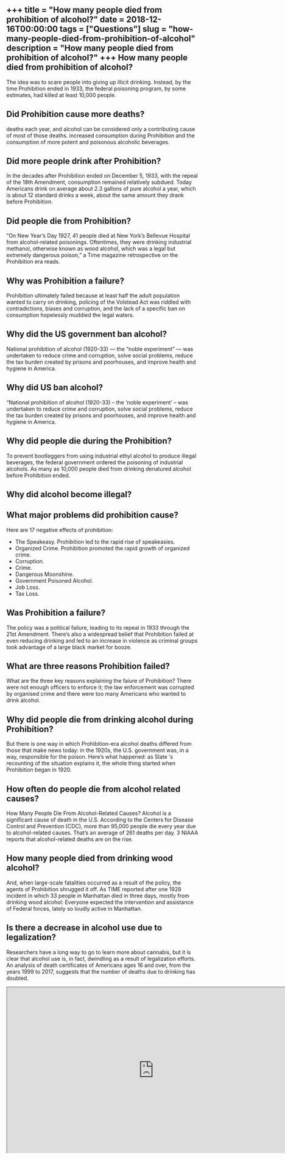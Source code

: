 +++
title = "How many people died from prohibition of alcohol?"
date = 2018-12-16T00:00:00
tags = ["Questions"]
slug = "how-many-people-died-from-prohibition-of-alcohol"
description = "How many people died from prohibition of alcohol?"
+++
How many people died from prohibition of alcohol?
-------------------------------------------------

The idea was to scare people into giving up illicit drinking. Instead, by the time Prohibition ended in 1933, the federal poisoning program, by some estimates, had killed at least 10,000 people.

Did Prohibition cause more deaths?
----------------------------------

deaths each year, and alcohol can be considered only a contributing cause of most of those deaths. increased consumption during Prohibition and the consumption of more potent and poisonous alcoholic beverages.

Did more people drink after Prohibition?
----------------------------------------

In the decades after Prohibition ended on December 5, 1933, with the repeal of the 18th Amendment, consumption remained relatively subdued. Today Americans drink on average about 2.3 gallons of pure alcohol a year, which is about 12 standard drinks a week, about the same amount they drank before Prohibition.

Did people die from Prohibition?
--------------------------------

“On New Year’s Day 1927, 41 people died at New York’s Bellevue Hospital from alcohol-related poisonings. Oftentimes, they were drinking industrial methanol, otherwise known as wood alcohol, which was a legal but extremely dangerous poison,” a Time magazine retrospective on the Prohibition era reads.

Why was Prohibition a failure?
------------------------------

Prohibition ultimately failed because at least half the adult population wanted to carry on drinking, policing of the Volstead Act was riddled with contradictions, biases and corruption, and the lack of a specific ban on consumption hopelessly muddied the legal waters.

Why did the US government ban alcohol?
--------------------------------------

National prohibition of alcohol (1920–33) — the “noble experiment” — was undertaken to reduce crime and corruption, solve social problems, reduce the tax burden created by prisons and poorhouses, and improve health and hygiene in America.

Why did US ban alcohol?
-----------------------

“National prohibition of alcohol (1920-33) – the ‘noble experiment’ – was undertaken to reduce crime and corruption, solve social problems, reduce the tax burden created by prisons and poorhouses, and improve health and hygiene in America.

Why did people die during the Prohibition?
------------------------------------------

To prevent bootleggers from using industrial ethyl alcohol to produce illegal beverages, the federal government ordered the poisoning of industrial alcohols. As many as 10,000 people died from drinking denatured alcohol before Prohibition ended.

Why did alcohol become illegal?
-------------------------------

What major problems did prohibition cause?
------------------------------------------

Here are 17 negative effects of prohibition:

- The Speakeasy. Prohibition led to the rapid rise of speakeasies.
- Organized Crime. Prohibition promoted the rapid growth of organized crime.
- Corruption.
- Crime.
- Dangerous Moonshine.
- Government Poisoned Alcohol.
- Job Loss.
- Tax Loss.

Was Prohibition a failure?
--------------------------

The policy was a political failure, leading to its repeal in 1933 through the 21st Amendment. There’s also a widespread belief that Prohibition failed at even reducing drinking and led to an increase in violence as criminal groups took advantage of a large black market for booze.

What are three reasons Prohibition failed?
------------------------------------------

What are the three key reasons explaining the faiure of Prohibition? There were not enough officers to enforce it; the law enforcement was corrupted by organised crime and there were too many Americans who wanted to drink alcohol.

Why did people die from drinking alcohol during Prohibition?
------------------------------------------------------------

But there is one way in which Prohibition-era alcohol deaths differed from those that make news today: in the 1920s, the U.S. government was, in a way, responsible for the poison. Here’s what happened: as Slate ‘s recounting of the situation explains it, the whole thing started when Prohibition began in 1920.

How often do people die from alcohol related causes?
----------------------------------------------------

How Many People Die From Alcohol-Related Causes? Alcohol is a significant cause of death in the U.S. According to the Centers for Disease Control and Prevention (CDC), more than 95,000 people die every year due to alcohol-related causes. That’s an average of 261 deaths per day. 3 NIAAA reports that alcohol-related deaths are on the rise.

How many people died from drinking wood alcohol?
------------------------------------------------

And, when large-scale fatalities occurred as a result of the policy, the agents of Prohibition shrugged it off. As TIME reported after one 1928 incident in which 33 people in Manhattan died in three days, mostly from drinking wood alcohol: Everyone expected the intervention and assistance of Federal forces, lately so loudly active in Manhattan.

Is there a decrease in alcohol use due to legalization?
-------------------------------------------------------

Researchers have a long way to go to learn more about cannabis, but it is clear that alcohol use is, in fact, dwindling as a result of legalization efforts. An analysis of death certificates of Americans ages 16 and over, from the years 1999 to 2017, suggests that the number of deaths due to drinking has doubled.

<iframe allow="accelerometer; autoplay; clipboard-write; encrypted-media; gyroscope; picture-in-picture" allowfullscreen="" class="__youtube_prefs__  epyt-is-override  no-lazyload" data-no-lazy="1" data-origheight="433" data-origwidth="770" data-skipgform_ajax_framebjll="" height="433" id="_ytid_98012" loading="lazy" src="https://www.youtube.com/embed/y4BDnlUQ3CA?enablejsapi=1&autoplay=0&cc_load_policy=0&cc_lang_pref=&iv_load_policy=1&loop=0&modestbranding=0&rel=1&fs=1&playsinline=0&autohide=2&theme=dark&color=red&controls=1&" title="YouTube player" width="770"></iframe>